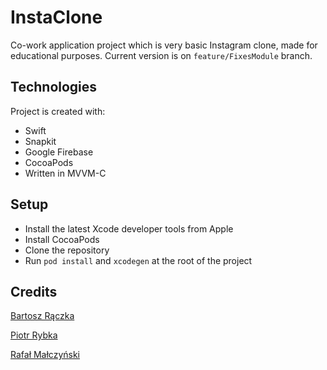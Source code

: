 # InstaClone
Co-work application project which is very basic Instagram clone, made for educational purposes.
Current version is on ```feature/FixesModule``` branch.

## Technologies 
Project is created with: 
* Swift
* Snapkit
* Google Firebase
* CocoaPods
* Written in MVVM-C

## Setup
* Install the latest Xcode developer tools from Apple
* Install CocoaPods
* Clone the repository 
* Run ``` pod install ``` and ``` xcodegen ``` at the root of the project

## Credits
[Bartosz Rączka](https://github.com/BartoszRaczka)

[Piotr Rybka](https://github.com/Smalllfish)

[Rafał Małczyński](https://github.com/RMalczynski)
